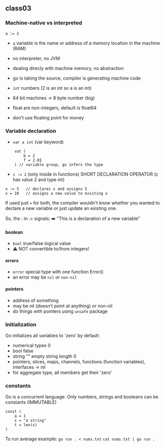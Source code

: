 ## class03

### Machine-native vs interpreted

`a := 2`
- `a` variable is the name or address of a memory location in the machine (RAM)
- no interpreter, no JVM
- dealing direcly with machine memory, no abstraction
- go is taking the source, compiler is generating machine code

- `int` numbers (2 is an int so a is an int)
- 64 bit machines -> 8 byte number (big)
- float are non-integers, default is float64
- don't use floating point for money

### Variable declaration

- `var a int` (var keyword)
```
    vat (
        b = 2
        f = 2.01
    ) // variable group, go infers the type
```

- `c := 2` (only inside in functions) SHORT DECLARATION OPERATOR (c has value 2 and type int)

```
x := 5   // declares x and assigns 5
x = 10   // assigns a new value to existing x
```
If used just `=` for both, the compiler wouldn't know whether you wanted to declare a new variable or just update an existing one.

So, the : in := signals:
➡️ "This is a declaration of a new variable"

#### boolean
-  `bool` true/false logical value
- ⚠️ NOT convertible to/from integers!

#### errors
- `error` special type with one function Error()
- an error may be `nil` or `non-nil`

#### pointers
- address of something
- may be nil (doesn't point at anything) or non-nil 
- do things with pointers using `unsafe` package

### Initialization

Go initializes all variables to 'zero' by default:
- numerical types 0
- bool false
- string "" empty string length 0
- pointers, slices, maps, channels, functions (function variables), interfaces -> nil
- for aggregate type, all members get their 'zero'

### constants

Go is a concurrent language. Only numbers, strings and booleans can be constants (IMMUTABLE)
```
const (
    a = 1
    s = "a string"
    t = len(s)
)
```
To run average example:
`go run . < nums.txt`
`cat nums.txt | go run .` 
